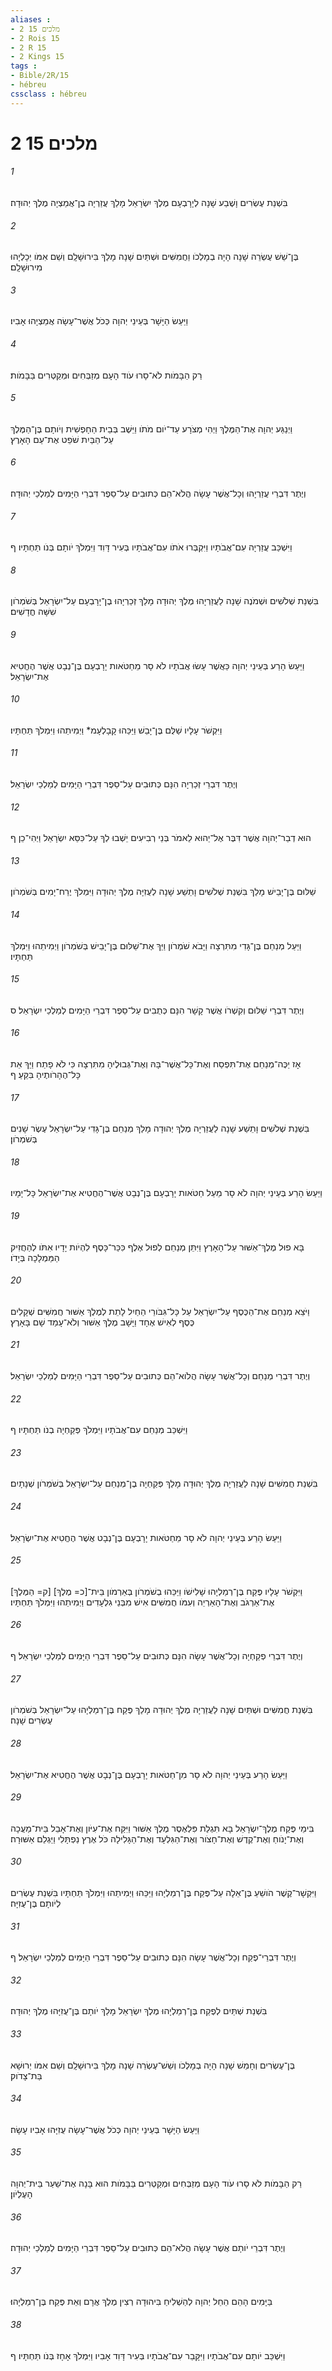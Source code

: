 ```yaml
---
aliases : 
- 2 מלכים 15
- 2 Rois 15
- 2 R 15
- 2 Kings 15
tags : 
- Bible/2R/15
- hébreu
cssclass : hébreu
---
```


# 2 מלכים 15

###### 1
בִּשְׁנַת עֶשְׂרִים וָשֶׁבַע שָׁנָה לְיָרָבְעָם מֶלֶךְ יִשְׂרָאֵל מָלַךְ עֲזַרְיָה בֶן־אֲמַצְיָה מֶלֶךְ יְהוּדָה׃
###### 2
בֶּן־שֵׁשׁ עֶשְׂרֵה שָׁנָה הָיָה בְמָלְכֹו וַחֲמִשִּׁים וּשְׁתַּיִם שָׁנָה מָלַךְ בִּירוּשָׁלִָם וְשֵׁם אִמֹּו יְכָלְיָהוּ מִירוּשָׁלִָם׃
###### 3
וַיַּעַשׂ הַיָּשָׁר בְּעֵינֵי יְהוָה כְּכֹל אֲשֶׁר־עָשָׂה אֲמַצְיָהוּ אָבִיו׃
###### 4
רַק הַבָּמֹות לֹא־סָרוּ עֹוד הָעָם מְזַבְּחִים וּמְקַטְּרִים בַּבָּמֹות׃
###### 5
וַיְנַגַּע יְהוָה אֶת־הַמֶּלֶךְ וַיְהִי מְצֹרָע עַד־יֹום מֹתֹו וַיֵּשֶׁב בְּבֵית הַחָפְשִׁית וְיֹותָם בֶּן־הַמֶּלֶךְ עַל־הַבַּיִת שֹׁפֵט אֶת־עַם הָאָרֶץ׃
###### 6
וְיֶתֶר דִּבְרֵי עֲזַרְיָהוּ וְכָל־אֲשֶׁר עָשָׂה הֲלֹא־הֵם כְּתוּבִים עַל־סֵפֶר דִּבְרֵי הַיָּמִים לְמַלְכֵי יְהוּדָה׃
###### 7
וַיִּשְׁכַּב עֲזַרְיָה עִם־אֲבֹתָיו וַיִּקְבְּרוּ אֹתֹו עִם־אֲבֹתָיו בְּעִיר דָּוִד וַיִּמְלֹךְ יֹותָם בְּנֹו תַּחְתָּיו׃ ף
###### 8
בִּשְׁנַת שְׁלֹשִׁים וּשְׁמֹנֶה שָׁנָה לַעֲזַרְיָהוּ מֶלֶךְ יְהוּדָה מָלַךְ זְכַרְיָהוּ בֶן־יָרָבְעָם עַל־יִשְׂרָאֵל בְּשֹׁמְרֹון שִׁשָּׁה חֳדָשִׁים׃
###### 9
וַיַּעַשׂ הָרַע בְּעֵינֵי יְהוָה כַּאֲשֶׁר עָשׂוּ אֲבֹתָיו לֹא סָר מֵחַטֹּאות יָרָבְעָם בֶּן־נְבָט אֲשֶׁר הֶחֱטִיא אֶת־יִשְׂרָאֵל׃
###### 10
וַיִּקְשֹׁר עָלָיו שַׁלֻּם בֶּן־יָבֵשׁ וַיַּכֵּהוּ קָבָלְעָמ* וַיְמִיתֵהוּ וַיִּמְלֹךְ תַּחְתָּיו׃
###### 11
וְיֶתֶר דִּבְרֵי זְכַרְיָה הִנָּם כְּתוּבִים עַל־סֵפֶר דִּבְרֵי הַיָּמִים לְמַלְכֵי יִשְׂרָאֵל׃
###### 12
הוּא דְבַר־יְהוָה אֲשֶׁר דִּבֶּר אֶל־יֵהוּא לֵאמֹר בְּנֵי רְבִיעִים יֵשְׁבוּ לְךָ עַל־כִּסֵּא יִשְׂרָאֵל וַיְהִי־כֵן׃ ף
###### 13
שַׁלּוּם בֶּן־יָבֵישׁ מָלַךְ בִּשְׁנַת שְׁלֹשִׁים וָתֵשַׁע שָׁנָה לְעֻזִיָּה מֶלֶךְ יְהוּדָה וַיִּמְלֹךְ יֶרַח־יָמִים בְּשֹׁמְרֹון׃
###### 14
וַיַּעַל מְנַחֵם בֶּן־גָּדִי מִתִּרְצָה וַיָּבֹא שֹׁמְרֹון וַיַּךְ אֶת־שַׁלּוּם בֶּן־יָבֵישׁ בְּשֹׁמְרֹון וַיְמִיתֵהוּ וַיִּמְלֹךְ תַּחְתָּיו׃
###### 15
וְיֶתֶר דִּבְרֵי שַׁלּוּם וְקִשְׁרֹו אֲשֶׁר קָשָׁר הִנָּם כְּתֻבִים עַל־סֵפֶר דִּבְרֵי הַיָּמִים לְמַלְכֵי יִשְׂרָאֵל׃ ס
###### 16
אָז יַכֶּה־מְנַחֵם אֶת־תִּפְסַח וְאֶת־כָּל־אֲשֶׁר־בָּהּ וְאֶת־גְּבוּלֶיהָ מִתִּרְצָה כִּי לֹא פָתַח וַיַּךְ אֵת כָּל־הֶהָרֹותֶיהָ בִּקֵּעַ׃ ף
###### 17
בִּשְׁנַת שְׁלֹשִׁים וָתֵשַׁע שָׁנָה לַעֲזַרְיָה מֶלֶךְ יְהוּדָה מָלַךְ מְנַחֵם בֶּן־גָּדִי עַל־יִשְׂרָאֵל עֶשֶׂר שָׁנִים בְּשֹׁמְרֹון׃
###### 18
וַיַּעַשׂ הָרַע בְּעֵינֵי יְהוָה לֹא סָר מֵעַל חַטֹּאות יָרָבְעָם בֶּן־נְבָט אֲשֶׁר־הֶחֱטִיא אֶת־יִשְׂרָאֵל כָּל־יָמָיו׃
###### 19
בָּא פוּל מֶלֶךְ־אַשּׁוּר עַל־הָאָרֶץ וַיִּתֵּן מְנַחֵם לְפוּל אֶלֶף כִּכַּר־כָּסֶף לִהְיֹות יָדָיו אִתֹּו לְהַחֲזִיק הַמַּמְלָכָה בְּיָדֹו׃
###### 20
וַיֹּצֵא מְנַחֵם אֶת־הַכֶּסֶף עַל־יִשְׂרָאֵל עַל כָּל־גִּבֹּורֵי הַחַיִל לָתֵת לְמֶלֶךְ אַשּׁוּר חֲמִשִּׁים שְׁקָלִים כֶּסֶף לְאִישׁ אֶחָד וַיָּשָׁב מֶלֶךְ אַשּׁוּר וְלֹא־עָמַד שָׁם בָּאָרֶץ׃
###### 21
וְיֶתֶר דִּבְרֵי מְנַחֵם וְכָל־אֲשֶׁר עָשָׂה הֲלֹוא־הֵם כְּתוּבִים עַל־סֵפֶר דִּבְרֵי הַיָּמִים לְמַלְכֵי יִשְׂרָאֵל׃
###### 22
וַיִּשְׁכַּב מְנַחֵם עִם־אֲבֹתָיו וַיִּמְלֹךְ פְּקַחְיָה בְנֹו תַּחְתָּיו׃ ף
###### 23
בִּשְׁנַת חֲמִשִּׁים שָׁנָה לַעֲזַרְיָה מֶלֶךְ יְהוּדָה מָלַךְ פְּקַחְיָה בֶן־מְנַחֵם עַל־יִשְׂרָאֵל בְּשֹׁמְרֹון שְׁנָתָיִם׃
###### 24
וַיַּעַשׂ הָרַע בְּעֵינֵי יְהוָה לֹא סָר מֵחַטֹּאות יָרָבְעָם בֶּן־נְבָט אֲשֶׁר הֶחֱטִיא אֶת־יִשְׂרָאֵל׃
###### 25
וַיִּקְשֹׁר עָלָיו פֶּקַח בֶּן־רְמַלְיָהוּ שָׁלִישֹׁו וַיַּכֵּהוּ בְשֹׁמְרֹון בְּאַרְמֹון בֵּית־[כ= מֶלֶךְ] [ק= הַמֶּלֶךְ] אֶת־אַרְגֹּב וְאֶת־הָאַרְיֵה וְעִמֹּו חֲמִשִּׁים אִישׁ מִבְּנֵי גִלְעָדִים וַיְמִיתֵהוּ וַיִּמְלֹךְ תַּחְתָּיו׃
###### 26
וְיֶתֶר דִּבְרֵי פְקַחְיָה וְכָל־אֲשֶׁר עָשָׂה הִנָּם כְּתוּבִים עַל־סֵפֶר דִּבְרֵי הַיָּמִים לְמַלְכֵי יִשְׂרָאֵל׃ ף
###### 27
בִּשְׁנַת חֲמִשִּׁים וּשְׁתַּיִם שָׁנָה לַעֲזַרְיָה מֶלֶךְ יְהוּדָה מָלַךְ פֶּקַח בֶּן־רְמַלְיָהוּ עַל־יִשְׂרָאֵל בְּשֹׁמְרֹון עֶשְׂרִים שָׁנָה׃
###### 28
וַיַּעַשׂ הָרַע בְּעֵינֵי יְהוָה לֹא סָר מִן־חַטֹּאות יָרָבְעָם בֶּן־נְבָט אֲשֶׁר הֶחֱטִיא אֶת־יִשְׂרָאֵל׃
###### 29
בִּימֵי פֶּקַח מֶלֶךְ־יִשְׂרָאֵל בָּא תִּגְלַת פִּלְאֶסֶר מֶלֶךְ אַשּׁוּר וַיִּקַּח אֶת־עִיֹּון וְאֶת־אָבֵל בֵּית־מַעֲכָה וְאֶת־יָנֹוחַ וְאֶת־קֶדֶשׁ וְאֶת־חָצֹור וְאֶת־הַגִּלְעָד וְאֶת־הַגָּלִילָה כֹּל אֶרֶץ נַפְתָּלִי וַיַּגְלֵם אַשּׁוּרָה׃
###### 30
וַיִּקְשָׁר־קֶשֶׁר הֹושֵׁעַ בֶּן־אֵלָה עַל־פֶּקַח בֶּן־רְמַלְיָהוּ וַיַּכֵּהוּ וַיְמִיתֵהוּ וַיִּמְלֹךְ תַּחְתָּיו בִּשְׁנַת עֶשְׂרִים לְיֹותָם בֶּן־עֻזִיָּה׃
###### 31
וְיֶתֶר דִּבְרֵי־פֶקַח וְכָל־אֲשֶׁר עָשָׂה הִנָּם כְּתוּבִים עַל־סֵפֶר דִּבְרֵי הַיָּמִים לְמַלְכֵי יִשְׂרָאֵל׃ ף
###### 32
בִּשְׁנַת שְׁתַּיִם לְפֶקַח בֶּן־רְמַלְיָהוּ מֶלֶךְ יִשְׂרָאֵל מָלַךְ יֹותָם בֶּן־עֻזִיָּהוּ מֶלֶךְ יְהוּדָה׃
###### 33
בֶּן־עֶשְׂרִים וְחָמֵשׁ שָׁנָה הָיָה בְמָלְכֹו וְשֵׁשׁ־עֶשְׂרֵה שָׁנָה מָלַךְ בִּירוּשָׁלִָם וְשֵׁם אִמֹּו יְרוּשָׁא בַּת־צָדֹוק׃
###### 34
וַיַּעַשׂ הַיָּשָׁר בְּעֵינֵי יְהוָה כְּכֹל אֲשֶׁר־עָשָׂה עֻזִיָּהוּ אָבִיו עָשָׂה׃
###### 35
רַק הַבָּמֹות לֹא סָרוּ עֹוד הָעָם מְזַבְּחִים וּמְקַטְּרִים בַּבָּמֹות הוּא בָּנָה אֶת־שַׁעַר בֵּית־יְהוָה הָעֶלְיֹון׃
###### 36
וְיֶתֶר דִּבְרֵי יֹותָם אֲשֶׁר עָשָׂה הֲלֹא־הֵם כְּתוּבִים עַל־סֵפֶר דִּבְרֵי הַיָּמִים לְמַלְכֵי יְהוּדָה׃
###### 37
בַּיָּמִים הָהֵם הֵחֵל יְהוָה לְהַשְׁלִיחַ בִּיהוּדָה רְצִין מֶלֶךְ אֲרָם וְאֵת פֶּקַח בֶּן־רְמַלְיָהוּ׃
###### 38
וַיִּשְׁכַּב יֹותָם עִם־אֲבֹתָיו וַיִּקָּבֵר עִם־אֲבֹתָיו בְּעִיר דָּוִד אָבִיו וַיִּמְלֹךְ אָחָז בְּנֹו תַּחְתָּיו׃ ף
